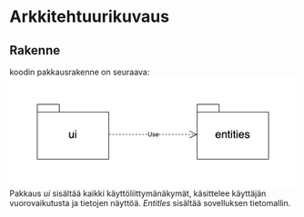 # Arkkitehtuurikuvaus

## Rakenne
koodin pakkausrakenne on seuraava:
![Pakkausrakenne](./pics/arkkitehtuuri_pakkaus.png)
Pakkaus _ui_ sisältää kaikki käyttöliittymänäkymät, käsittelee käyttäjän vuorovaikutusta ja tietojen näyttöä. _Entitles_ sisältää sovelluksen tietomallin.